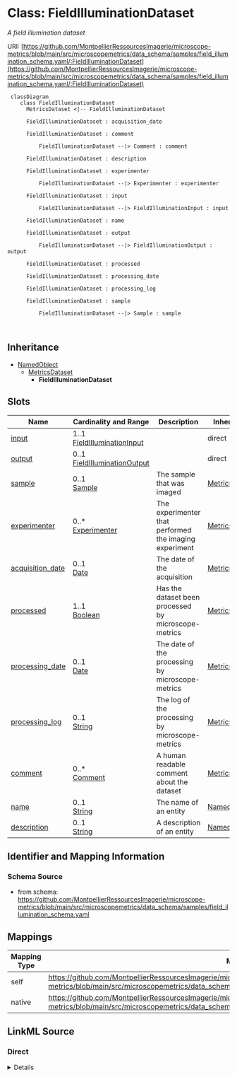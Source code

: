 # Class: FieldIlluminationDataset


_A field illumination dataset_





URI: [https://github.com/MontpellierRessourcesImagerie/microscope-metrics/blob/main/src/microscopemetrics/data_schema/samples/field_illumination_schema.yaml/:FieldIlluminationDataset](https://github.com/MontpellierRessourcesImagerie/microscope-metrics/blob/main/src/microscopemetrics/data_schema/samples/field_illumination_schema.yaml/:FieldIlluminationDataset)




```mermaid
 classDiagram
    class FieldIlluminationDataset
      MetricsDataset <|-- FieldIlluminationDataset
      
      FieldIlluminationDataset : acquisition_date
        
      FieldIlluminationDataset : comment
        
          FieldIlluminationDataset --|> Comment : comment
        
      FieldIlluminationDataset : description
        
      FieldIlluminationDataset : experimenter
        
          FieldIlluminationDataset --|> Experimenter : experimenter
        
      FieldIlluminationDataset : input
        
          FieldIlluminationDataset --|> FieldIlluminationInput : input
        
      FieldIlluminationDataset : name
        
      FieldIlluminationDataset : output
        
          FieldIlluminationDataset --|> FieldIlluminationOutput : output
        
      FieldIlluminationDataset : processed
        
      FieldIlluminationDataset : processing_date
        
      FieldIlluminationDataset : processing_log
        
      FieldIlluminationDataset : sample
        
          FieldIlluminationDataset --|> Sample : sample
        
      
```





## Inheritance
* [NamedObject](NamedObject.md)
    * [MetricsDataset](MetricsDataset.md)
        * **FieldIlluminationDataset**



## Slots

| Name | Cardinality and Range | Description | Inheritance |
| ---  | --- | --- | --- |
| [input](input.md) | 1..1 <br/> [FieldIlluminationInput](FieldIlluminationInput.md) |  | direct |
| [output](output.md) | 0..1 <br/> [FieldIlluminationOutput](FieldIlluminationOutput.md) |  | direct |
| [sample](sample.md) | 0..1 <br/> [Sample](Sample.md) | The sample that was imaged | [MetricsDataset](MetricsDataset.md) |
| [experimenter](experimenter.md) | 0..* <br/> [Experimenter](Experimenter.md) | The experimenter that performed the imaging experiment | [MetricsDataset](MetricsDataset.md) |
| [acquisition_date](acquisition_date.md) | 0..1 <br/> [Date](Date.md) | The date of the acquisition | [MetricsDataset](MetricsDataset.md) |
| [processed](processed.md) | 1..1 <br/> [Boolean](Boolean.md) | Has the dataset been processed by microscope-metrics | [MetricsDataset](MetricsDataset.md) |
| [processing_date](processing_date.md) | 0..1 <br/> [Date](Date.md) | The date of the processing by microscope-metrics | [MetricsDataset](MetricsDataset.md) |
| [processing_log](processing_log.md) | 0..1 <br/> [String](String.md) | The log of the processing by microscope-metrics | [MetricsDataset](MetricsDataset.md) |
| [comment](comment.md) | 0..* <br/> [Comment](Comment.md) | A human readable comment about the dataset | [MetricsDataset](MetricsDataset.md) |
| [name](name.md) | 0..1 <br/> [String](String.md) | The name of an entity | [NamedObject](NamedObject.md) |
| [description](description.md) | 0..1 <br/> [String](String.md) | A description of an entity | [NamedObject](NamedObject.md) |









## Identifier and Mapping Information







### Schema Source


* from schema: https://github.com/MontpellierRessourcesImagerie/microscope-metrics/blob/main/src/microscopemetrics/data_schema/samples/field_illumination_schema.yaml





## Mappings

| Mapping Type | Mapped Value |
| ---  | ---  |
| self | https://github.com/MontpellierRessourcesImagerie/microscope-metrics/blob/main/src/microscopemetrics/data_schema/samples/field_illumination_schema.yaml/:FieldIlluminationDataset |
| native | https://github.com/MontpellierRessourcesImagerie/microscope-metrics/blob/main/src/microscopemetrics/data_schema/samples/field_illumination_schema.yaml/:FieldIlluminationDataset |





## LinkML Source

<!-- TODO: investigate https://stackoverflow.com/questions/37606292/how-to-create-tabbed-code-blocks-in-mkdocs-or-sphinx -->

### Direct

<details>
```yaml
name: FieldIlluminationDataset
description: A field illumination dataset
from_schema: https://github.com/MontpellierRessourcesImagerie/microscope-metrics/blob/main/src/microscopemetrics/data_schema/samples/field_illumination_schema.yaml
is_a: MetricsDataset
attributes:
  input:
    name: input
    from_schema: https://github.com/MontpellierRessourcesImagerie/microscope-metrics/blob/main/src/microscopemetrics/data_schema/samples/field_illumination_schema.yaml
    rank: 1000
    multivalued: false
    range: FieldIlluminationInput
    required: true
  output:
    name: output
    from_schema: https://github.com/MontpellierRessourcesImagerie/microscope-metrics/blob/main/src/microscopemetrics/data_schema/samples/field_illumination_schema.yaml
    rank: 1000
    multivalued: false
    range: FieldIlluminationOutput
    required: false
rules:
- preconditions:
    slot_conditions:
      processed:
        name: processed
        equals_number: 1
  postconditions:
    slot_conditions:
      output:
        name: output
        required: true

```
</details>

### Induced

<details>
```yaml
name: FieldIlluminationDataset
description: A field illumination dataset
from_schema: https://github.com/MontpellierRessourcesImagerie/microscope-metrics/blob/main/src/microscopemetrics/data_schema/samples/field_illumination_schema.yaml
is_a: MetricsDataset
attributes:
  input:
    name: input
    from_schema: https://github.com/MontpellierRessourcesImagerie/microscope-metrics/blob/main/src/microscopemetrics/data_schema/samples/field_illumination_schema.yaml
    rank: 1000
    multivalued: false
    alias: input
    owner: FieldIlluminationDataset
    domain_of:
    - FieldIlluminationDataset
    range: FieldIlluminationInput
    required: true
  output:
    name: output
    from_schema: https://github.com/MontpellierRessourcesImagerie/microscope-metrics/blob/main/src/microscopemetrics/data_schema/samples/field_illumination_schema.yaml
    rank: 1000
    multivalued: false
    alias: output
    owner: FieldIlluminationDataset
    domain_of:
    - FieldIlluminationDataset
    range: FieldIlluminationOutput
    required: false
  sample:
    name: sample
    description: The sample that was imaged
    from_schema: https://github.com/MontpellierRessourcesImagerie/microscope-metrics/blob/main/src/microscopemetrics/data_schema/core_schema.yaml
    rank: 1000
    multivalued: false
    alias: sample
    owner: FieldIlluminationDataset
    domain_of:
    - MetricsDataset
    range: Sample
    inlined: false
  experimenter:
    name: experimenter
    description: The experimenter that performed the imaging experiment
    from_schema: https://github.com/MontpellierRessourcesImagerie/microscope-metrics/blob/main/src/microscopemetrics/data_schema/core_schema.yaml
    rank: 1000
    multivalued: true
    alias: experimenter
    owner: FieldIlluminationDataset
    domain_of:
    - MetricsDataset
    range: Experimenter
  acquisition_date:
    name: acquisition_date
    description: The date of the acquisition
    from_schema: https://github.com/MontpellierRessourcesImagerie/microscope-metrics/blob/main/src/microscopemetrics/data_schema/core_schema.yaml
    rank: 1000
    multivalued: false
    alias: acquisition_date
    owner: FieldIlluminationDataset
    domain_of:
    - MetricsDataset
    range: date
  processed:
    name: processed
    description: Has the dataset been processed by microscope-metrics
    from_schema: https://github.com/MontpellierRessourcesImagerie/microscope-metrics/blob/main/src/microscopemetrics/data_schema/core_schema.yaml
    rank: 1000
    multivalued: false
    ifabsent: 'False'
    alias: processed
    owner: FieldIlluminationDataset
    domain_of:
    - MetricsDataset
    range: boolean
    required: true
  processing_date:
    name: processing_date
    description: The date of the processing by microscope-metrics
    from_schema: https://github.com/MontpellierRessourcesImagerie/microscope-metrics/blob/main/src/microscopemetrics/data_schema/core_schema.yaml
    rank: 1000
    multivalued: false
    alias: processing_date
    owner: FieldIlluminationDataset
    domain_of:
    - MetricsDataset
    range: date
  processing_log:
    name: processing_log
    description: The log of the processing by microscope-metrics
    from_schema: https://github.com/MontpellierRessourcesImagerie/microscope-metrics/blob/main/src/microscopemetrics/data_schema/core_schema.yaml
    rank: 1000
    multivalued: false
    alias: processing_log
    owner: FieldIlluminationDataset
    domain_of:
    - MetricsDataset
    range: string
  comment:
    name: comment
    description: A human readable comment about the dataset
    from_schema: https://github.com/MontpellierRessourcesImagerie/microscope-metrics/blob/main/src/microscopemetrics/data_schema/core_schema.yaml
    rank: 1000
    multivalued: true
    alias: comment
    owner: FieldIlluminationDataset
    domain_of:
    - MetricsDataset
    range: Comment
    required: false
  name:
    name: name
    description: The name of an entity
    from_schema: https://github.com/MontpellierRessourcesImagerie/microscope-metrics/blob/main/src/microscopemetrics/data_schema/samples/field_illumination_schema.yaml
    rank: 1000
    multivalued: false
    alias: name
    owner: FieldIlluminationDataset
    domain_of:
    - NamedObject
    - Experimenter
    - Column
    range: string
    required: false
  description:
    name: description
    description: A description of an entity
    from_schema: https://github.com/MontpellierRessourcesImagerie/microscope-metrics/blob/main/src/microscopemetrics/data_schema/samples/field_illumination_schema.yaml
    rank: 1000
    multivalued: false
    alias: description
    owner: FieldIlluminationDataset
    domain_of:
    - NamedObject
    - roi
    - Tag
    range: string
rules:
- preconditions:
    slot_conditions:
      processed:
        name: processed
        equals_number: 1
  postconditions:
    slot_conditions:
      output:
        name: output
        required: true

```
</details>